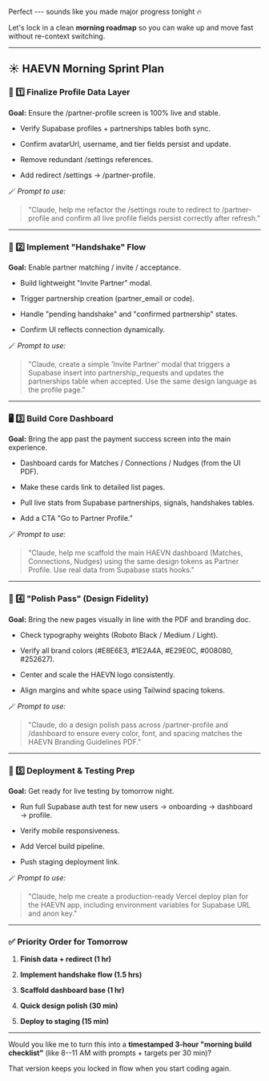 Perfect --- sounds like you made major progress tonight 🔥

Let's lock in a clean **morning roadmap** so you can wake up and move fast without re-context switching.

* * * * *

**☀️ HAEVN Morning Sprint Plan**
--------------------------------

### **🧩 1️⃣ Finalize Profile Data Layer**

**Goal:** Ensure the /partner-profile screen is 100% live and stable.

-   Verify Supabase profiles + partnerships tables both sync.

-   Confirm avatarUrl, username, and tier fields persist and update.

-   Remove redundant /settings references.

-   Add redirect /settings → /partner-profile.

🪄 *Prompt to use:*

> "Claude, help me refactor the /settings route to redirect to /partner-profile and confirm all live profile fields persist correctly after refresh."

* * * * *

### **💬 2️⃣ Implement "Handshake" Flow**

**Goal:** Enable partner matching / invite / acceptance.

-   Build lightweight "Invite Partner" modal.

-   Trigger partnership creation (partner_email or code).

-   Handle "pending handshake" and "confirmed partnership" states.

-   Confirm UI reflects connection dynamically.

🪄 *Prompt to use:*

> "Claude, create a simple 'Invite Partner' modal that triggers a Supabase insert into partnership_requests and updates the partnerships table when accepted. Use the same design language as the profile page."

* * * * *

### **🖥️ 3️⃣ Build Core Dashboard**

**Goal:** Bring the app past the payment success screen into the main experience.

-   Dashboard cards for Matches / Connections / Nudges (from the UI PDF).

-   Make these cards link to detailed list pages.

-   Pull live stats from Supabase partnerships, signals, handshakes tables.

-   Add a CTA "Go to Partner Profile."

🪄 *Prompt to use:*

> "Claude, help me scaffold the main HAEVN dashboard (Matches, Connections, Nudges) using the same design tokens as Partner Profile. Use real data from Supabase stats hooks."

* * * * *

### **🧠 4️⃣ "Polish Pass" (Design Fidelity)**

**Goal:** Bring the new pages visually in line with the PDF and branding doc.

-   Check typography weights (Roboto Black / Medium / Light).

-   Verify all brand colors (#E8E6E3, #1E2A4A, #E29E0C, #008080, #252627).

-   Center and scale the HAEVN logo consistently.

-   Align margins and white space using Tailwind spacing tokens.

🪄 *Prompt to use:*

> "Claude, do a design polish pass across /partner-profile and /dashboard to ensure every color, font, and spacing matches the HAEVN Branding Guidelines PDF."

* * * * *

### **🚀 5️⃣ Deployment & Testing Prep**

**Goal:** Get ready for live testing by tomorrow night.

-   Run full Supabase auth test for new users → onboarding → dashboard → profile.

-   Verify mobile responsiveness.

-   Add Vercel build pipeline.

-   Push staging deployment link.

🪄 *Prompt to use:*

> "Claude, help me create a production-ready Vercel deploy plan for the HAEVN app, including environment variables for Supabase URL and anon key."

* * * * *

### **✅ Priority Order for Tomorrow**

1.  **Finish data + redirect (1 hr)**

2.  **Implement handshake flow (1.5 hrs)**

3.  **Scaffold dashboard base (1 hr)**

4.  **Quick design polish (30 min)**

5.  **Deploy to staging (15 min)**

* * * * *

Would you like me to turn this into a **timestamped 3-hour "morning build checklist"** (like 8--11 AM with prompts + targets per 30 min)?

That version keeps you locked in flow when you start coding again.